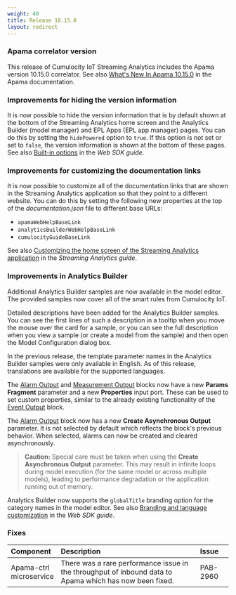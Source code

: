 ```yaml
---
weight: 40
title: Release 10.15.0
layout: redirect
---
```


### Apama correlator version

This release of Cumulocity IoT Streaming Analytics includes the Apama version 10.15.0 correlator.
See also [What's New In Apama 10.15.0](https://documentation.softwareag.com/apama/v10-15/apama10-15/apama-webhelp/index.html#page/apama-webhelp%2Fco-WhaNewInApa_10150_top.html)
in the Apama documentation.

### Improvements for hiding the version information

It is now possible to hide the version information that is by default shown at the bottom of the Streaming Analytics home screen and the Analytics Builder (model manager) and EPL Apps (EPL app manager) pages.
You can do this by setting the `hidePowered` option to `true`. If this option is not set or set to `false`, the version information is shown at the bottom of these pages.
See also [Built-in options](https://cumulocity.com/guides/web/application-configuration/#built-in-options) in the *Web SDK guide*.

### Improvements for customizing the documentation links

It is now possible to customize all of the documentation links that are shown in the Streaming Analytics application so that they point to a different website.
You can do this by setting the following new properties at the top of the *documentation.json* file to different base URLs:
- `apamaWebHelpBaseLink`
- `analyticsBuilderWebHelpBaseLink`
- `cumulocityGuideBaseLink`

See also [Customizing the home screen of the Streaming Analytics application](https://cumulocity.com/guides/apama/advanced/#customize-home-screen) in the *Streaming Analytics guide*.

### Improvements in Analytics Builder

Additional Analytics Builder samples are now available in the model editor. The provided samples now cover all of the smart rules from Cumulocity IoT.

Detailed descriptions have been added for the Analytics Builder samples. You can see the first lines of such a description in a tooltip when you move the mouse over the card for a sample, 
or you can see the full description when you view a sample (or create a model from the sample) and then open the Model Configuration dialog box.

In the previous release, the template parameter names in the Analytics Builder samples were only available in English. 
As of this release, translations are available for the supported languages.

The [Alarm Output](https://documentation.softwareag.com/apama/Analytics_Builder/pab10-15-0/apama-pab-webhelp/index.html#page/apamaanalyticsbuilder-webhelp%2Fre_AnaBui_block_reference_Output_CreateAlarm.html) 
and 
[Measurement Output](https://documentation.softwareag.com/apama/Analytics_Builder/pab10-15-0/apama-pab-webhelp/index.html#page/apamaanalyticsbuilder-webhelp%2Fre_AnaBui_block_reference_Output_CreateMeasurement.html) 
blocks now have a new **Params Fragment** parameter and a new **Properties** input port. 
These can be used to set custom properties, similar to the already existing functionality of the 
[Event Output](https://documentation.softwareag.com/apama/Analytics_Builder/pab10-15-0/apama-pab-webhelp/index.html#page/apamaanalyticsbuilder-webhelp%2Fre_AnaBui_block_reference_Output_CreateEvent.html) block.

The [Alarm Output](https://documentation.softwareag.com/apama/Analytics_Builder/pab10-15-0/apama-pab-webhelp/index.html#page/apamaanalyticsbuilder-webhelp%2Fre_AnaBui_block_reference_Output_CreateAlarm.html)
block now has a new **Create Asynchronous Output** parameter. It is not selected by default which reflects the block's previous behavior. 
When selected, alarms can now be created and cleared asynchronously.

> **Caution:** Special care must be taken when using the **Create Asynchronous Output** parameter. This may result in infinite loops during model execution 
(for the same model or across multiple models), leading to performance degradation or the application running out of memory.

Analytics Builder now supports the `globalTitle` branding option for the category names in the model editor. 
See also [Branding and language customization](https://cumulocity.com/guides/web/application-configuration/#branding-and-language-customization) in the *Web SDK guide*.

### Fixes

<table>
<colgroup>
    <col style="width: 15%;">
    <col style="width: 70%;">
    <col style="width: 15%;">
</colgroup>
<thead>
<tr>
<th style="text-align:left">Component</th>
<th style="text-align:left">Description</th>
<th style="text-align:left">Issue</th>
</tr>
</thead>
<tbody>

<tr>
<td style="text-align:left">Apama-ctrl microservice</td>
<td style="text-align:left">There was a rare performance issue in the throughput of inbound data to Apama which has now been fixed.</td>
<td style="text-align:left">PAB-2960</td>
</tr>

</tbody>
</table>